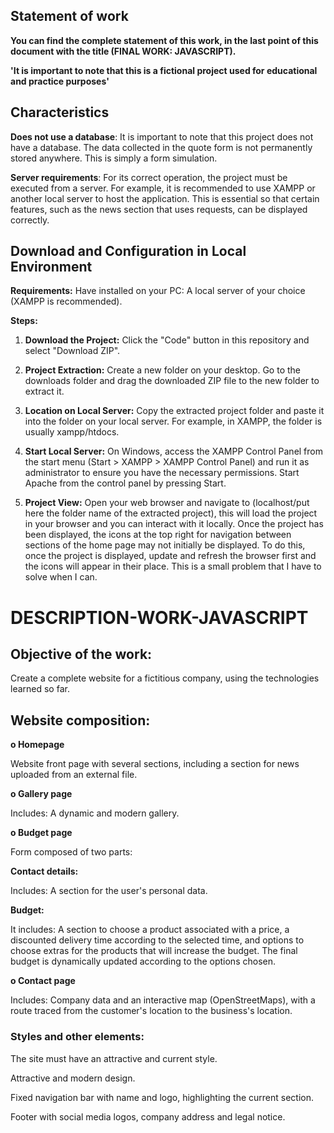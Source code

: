 ## Statement of work

**You can find the complete statement of this work, in the last point of this document with the title (FINAL WORK: JAVASCRIPT).**

**'It is important to note that this is a fictional project used for educational and practice purposes'**

## Characteristics

**Does not use a database**: It is important to note that this project does not have a database. The data collected in the quote form is not permanently stored anywhere. This is simply a form simulation.

**Server requirements**: For its correct operation, the project must be executed from a server. For example, it is recommended to use XAMPP or another local server to host the application. This is essential so that certain features, such as the news section that uses requests, can be displayed correctly.

## Download and Configuration in Local Environment

**Requirements:**
Have installed on your PC: A local server of your choice (XAMPP is recommended).

**Steps:**

1. **Download the Project:**
Click the "Code" button in this repository and select "Download ZIP".

2. **Project Extraction:**
Create a new folder on your desktop.
Go to the downloads folder and drag the downloaded ZIP file to the new folder to extract it.

3. **Location on Local Server:**
Copy the extracted project folder and paste it into the folder on your local server. For example, in XAMPP, the folder is usually xampp/htdocs.

4. **Start Local Server:**
On Windows, access the XAMPP Control Panel from the start menu (Start > XAMPP > XAMPP Control Panel) and run it as administrator to ensure you have the necessary permissions. Start Apache from the control panel by pressing Start.

5. **Project View:**
Open your web browser and navigate to (localhost/put here the folder name of the extracted project), this will load the project in your browser and you can interact with it locally. Once the project has been displayed, the icons at the top right for navigation between sections of the home page may not initially be displayed. To do this, once the project is displayed, update and refresh the browser first and the icons will appear in their place. This is a small problem that I have to solve when I can.

# DESCRIPTION-WORK-JAVASCRIPT 

## Objective of the work:

Create a complete website for a fictitious company, using the technologies learned so far.

## Website composition:

**o Homepage**

Website front page with several sections, including a section for news uploaded from an external file.

**o Gallery page**

Includes: A dynamic and modern gallery.

**o Budget page**

Form composed of two parts:

**Contact details:**

Includes: A section for the user's personal data.

**Budget:**

It includes: A section to choose a product associated with a price, a discounted delivery time according to the selected time, and options to choose extras for the products that will increase the budget. The final budget is dynamically updated according to the options chosen.

**o Contact page**

Includes: Company data and an interactive map (OpenStreetMaps), with a route traced from the customer's location to the business's location.

### Styles and other elements:

The site must have an attractive and current style.

Attractive and modern design.

Fixed navigation bar with name and logo, highlighting the current section.

Footer with social media logos, company address and legal notice.
